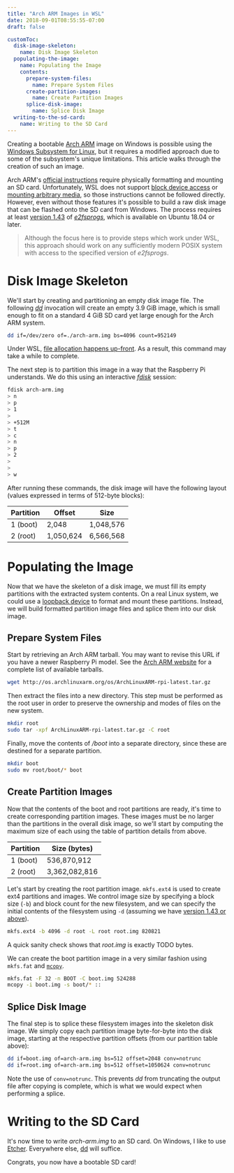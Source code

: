 ```yaml
---
title: "Arch ARM Images in WSL"
date: 2018-09-01T08:55:55-07:00
draft: false

customToc:
  disk-image-skeleton:
    name: Disk Image Skeleton
  populating-the-image:
    name: Populating the Image
    contents:
      prepare-system-files:
        name: Prepare System Files
      create-partition-images:
        name: Create Partition Images
      splice-disk-image:
        name: Splice Disk Image
  writing-to-the-sd-card:
    name: Writing to the SD Card
---
```


Creating a bootable [Arch ARM][arch-arm] image on Windows is possible using the
[Windows Subsystem for Linux][wsl], but it requires a modified approach due to some of the
subsystem's unique limitations. This article walks through the creation of such an image.
<!--more-->

Arch ARM's [official instructions][arch-arm-install] require physically formatting and mounting an
SD card. Unfortunately, WSL does not support [block device access][wsl-no-block] or
[mounting arbitrary media][wsl-no-mount], so those instructions cannot be followed directly.
However, even without those features it's possible to build a raw disk image that can be flashed
onto the SD card from Windows. The process requires at least [version 1.43][e2p-1.43] of
[_e2fsprogs_][e2p], which is available on Ubuntu 18.04 or later.

> Although the focus here is to provide steps which work under WSL, this approach should work on any
> sufficiently modern POSIX system with access to the specified version of _e2fsprogs_.

[arch-arm]: https://archlinuxarm.org/
[arch-arm-install]: https://archlinuxarm.org/platforms/armv6/raspberry-pi
[wsl]: https://docs.microsoft.com/en-us/windows/wsl/about
[wsl-no-mount]: https://github.com/Microsoft/WSL/issues/131
[wsl-no-block]: https://github.com/Microsoft/WSL/issues/689
[e2p]: http://e2fsprogs.sourceforge.net/
[e2p-1.43]: http://e2fsprogs.sourceforge.net/e2fsprogs-release.html#1.43

# Disk Image Skeleton

We'll start by creating and partitioning an empty disk image file. The following [_dd_][dd]
invocation will create an empty 3.9 GiB image, which is small enough to fit on a standard 4 GiB SD
card yet large enough for the Arch ARM system.

```bash
dd if=/dev/zero of=./arch-arm.img bs=4096 count=952149
```

Under WSL, [file allocation happens up-front][wsl-file-alloc]. As a result, this command may take a
while to complete.

The next step is to partition this image in a way that the Raspberry Pi understands. We do this
using an interactive [_fdisk_][fdisk] session:

```bash
fdisk arch-arm.img
> n
> p
> 1
>
> +512M
> t
> c
> n
> p
> 2
>
>
> w
```

After running these commands, the disk image will have the following layout (values expressed in
terms of 512-byte blocks):

Partition | Offset    | Size
----------|-----------|----------
1 (boot)  | 2,048     | 1,048,576
2 (root)  | 1,050,624 | 6,566,568

[dd]: https://wiki.archlinux.org/index.php/Dd
[fdisk]: https://linux.die.net/man/8/fdisk
[wsl-file-alloc]: https://github.com/Microsoft/WSL/issues/2626

# Populating the Image

Now that we have the skeleton of a disk image, we must fill its empty partitions with the extracted
system contents. On a real Linux system, we could use a [loopback device][loopback] to format and
mount these partitions. Instead, we will build formatted partition image files and splice them into
our disk image.

[loopback]: https://linux.die.net/man/8/losetup

## Prepare System Files

Start by retrieving an Arch ARM tarball. You may want to revise this URL if you have a newer
Raspberry Pi model. See the [Arch ARM website][arch-arm] for a complete list of available tarballs.

```bash
wget http://os.archlinuxarm.org/os/ArchLinuxARM-rpi-latest.tar.gz
```

Then extract the files into a new directory. This step must be performed as the root user in order
to preserve the ownership and modes of files on the new system.

```bash
mkdir root
sudo tar -xpf ArchLinuxARM-rpi-latest.tar.gz -C root
```

Finally, move the contents of _/boot_ into a separate directory, since these are destined for a
separate partition.

```bash
mkdir boot
sudo mv root/boot/* boot
```

## Create Partition Images

Now that the contents of the boot and root partitions are ready, it's time to create corresponding
partition images. These images must be no larger than the partitions in the overall disk image,
so we'll start by computing the maximum size of each using the table of partition details from
above.

Partition | Size (bytes)
----------|--------------
1 (boot)  | 536,870,912
2 (root)  | 3,362,082,816

Let's start by creating the root partition image. `mkfs.ext4` is used to create ext4 partitions and
images. We control image size by specifying a block size (`-b`) and block count for the new
filesystem, and we can specify the initial contents of the filesystem using `-d` (assuming we have
[version 1.43 or above][e2p-1.43]).

```bash
mkfs.ext4 -b 4096 -d root -L root root.img 820821
```

A quick sanity check shows that _root.img_ is exactly TODO bytes.

We can create the boot partition image in a very similar fashion using `mkfs.fat` and
[`mcopy`][mcopy].

```bash
mkfs.fat -F 32 -n BOOT -C boot.img 524288
mcopy -i boot.img -s boot/* ::
```

[mcopy]: https://www.gnu.org/software/mtools/manual/mtools.html#mcopy

## Splice Disk Image

The final step is to splice these filesystem images into the skeleton disk image. We simply copy
each partition image byte-for-byte into the disk image, starting at the respective partition
offsets (from our partition table above):

```bash
dd if=boot.img of=arch-arm.img bs=512 offset=2048 conv=notrunc
dd if=root.img of=arch-arm.img bs=512 offset=1050624 conv=notrunc
```

Note the use of `conv=notrunc`. This prevents _dd_ from truncating the output file after copying is
complete, which is what we would expect when performing a splice.

# Writing to the SD Card

It's now time to write _arch-arm.img_ to an SD card. On Windows, I like to use [Etcher][etcher].
Everywhere else, [dd][dd] will suffice.

Congrats, you now have a bootable SD card!

[etcher]: https://etcher.io/
